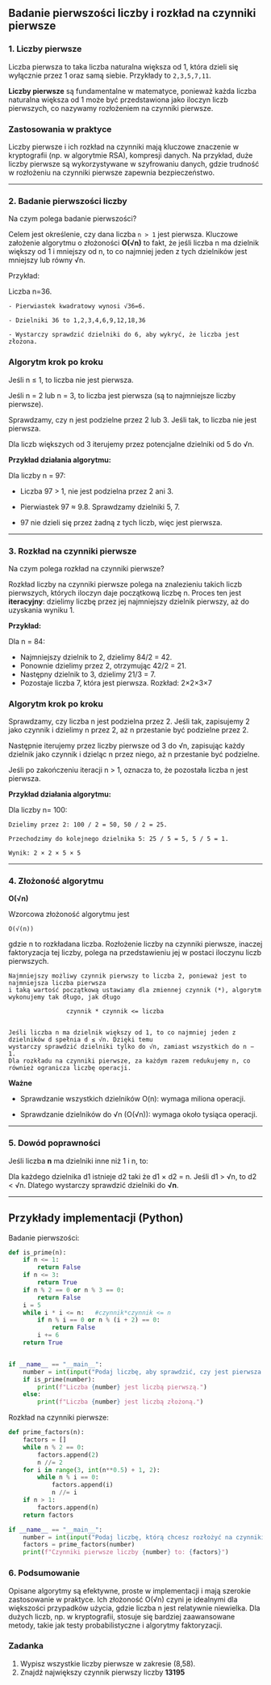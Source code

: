 ## Badanie pierwszości liczby i rozkład na czynniki pierwsze

### 1. Liczby pierwsze
Liczba pierwsza to taka liczba naturalna większa od 1, która dzieli się wyłącznie przez 1 oraz samą siebie. Przykłady to `2,3,5,7,11`. 

**Liczby pierwsze** są fundamentalne w matematyce, ponieważ każda liczba naturalna większa od 1 może być przedstawiona jako iloczyn liczb pierwszych, co nazywamy rozłożeniem na czynniki pierwsze.

### Zastosowania w praktyce

Liczby pierwsze i ich rozkład na czynniki mają kluczowe znaczenie w kryptografii (np. w algorytmie RSA), kompresji danych. Na przykład, duże liczby pierwsze są wykorzystywane w szyfrowaniu danych, gdzie trudność w rozłożeniu na czynniki pierwsze zapewnia bezpieczeństwo.

---

### 2. Badanie pierwszości liczby
Na czym polega badanie pierwszości?

Celem jest określenie, czy dana liczba `n > 1` jest pierwsza. Kluczowe założenie algorytmu o złożoności **O(√n)** to fakt, że jeśli liczba n ma dzielnik większy od 1 i mniejszy od n, to co najmniej jeden z tych dzielników jest mniejszy lub równy √n.

Przykład:

Liczba n=36.

	- Pierwiastek kwadratowy wynosi √36=6.
 
	- Dzielniki 36 to 1,2,3,4,6,9,12,18,36
 
	- Wystarczy sprawdzić dzielniki do 6, aby wykryć, że liczba jest złożona.


 
 
### Algorytm krok po kroku

Jeśli n ≤ 1, to liczba nie jest pierwsza.
 
Jeśli n = 2 lub n = 3, to liczba jest pierwsza (są to najmniejsze liczby pierwsze).
 
Sprawdzamy, czy n jest podzielne przez 2 lub 3. Jeśli tak, to liczba nie jest pierwsza.
 
Dla liczb większych od 3 iterujemy przez potencjalne dzielniki od 5 do √n.

**Przykład działania algorytmu:**

Dla liczby n = 97:

- Liczba 97 > 1, nie jest podzielna przez 2 ani 3.
 
- Pierwiastek 97 ≈ 9.8. Sprawdzamy dzielniki 5, 7.
 
- 97 nie dzieli się przez żadną z tych liczb, więc jest pierwsza.

---

### 3. Rozkład na czynniki pierwsze

Na czym polega rozkład na czynniki pierwsze?

Rozkład liczby na czynniki pierwsze polega na znalezieniu takich liczb pierwszych, których iloczyn daje początkową liczbę n. Proces ten jest **iteracyjny**: dzielimy liczbę przez jej najmniejszy dzielnik pierwszy, aż do uzyskania wyniku 1.

**Przykład:**

Dla n = 84:

- Najmniejszy dzielnik to 2, dzielimy 84/2 = 42.
- Ponownie dzielimy przez 2, otrzymując 42/2 = 21.
- Następny dzielnik to 3, dzielimy 21/3 = 7.
- Pozostaje liczba 7, która jest pierwsza. Rozkład: 2×2×3×7 

### Algorytm krok po kroku
Sprawdzamy, czy liczba n jest podzielna przez 2. 
Jeśli tak, zapisujemy 2 jako czynnik i dzielimy n przez 2, aż n przestanie być podzielne przez 2.
 
Następnie iterujemy przez liczby pierwsze od 3 do √n, zapisując każdy dzielnik jako czynnik i dzieląc n przez niego, aż n przestanie być podzielne.
 
Jeśli po zakończeniu iteracji n > 1, oznacza to, że pozostała liczba n jest pierwsza.
 
**Przykład działania algorytmu:**

Dla liczby n= 100:

	Dzielimy przez 2: 100 / 2 = 50, 50 / 2 = 25.
 
	Przechodzimy do kolejnego dzielnika 5: 25 / 5 = 5, 5 / 5 = 1.
 
	Wynik: 2 × 2 × 5 × 5

 ---

### 4. Złożoność algorytmu

**O(√n)**

Wzorcowa złożoność algorytmu jest 

`O(√(n))`

gdzie n to rozkładana liczba. 
Rozłożenie liczby na czynniki pierwsze, inaczej faktoryzacja tej liczby, polega na przedstawieniu jej w postaci iloczynu liczb pierwszych. 

	Najmniejszy możliwy czynnik pierwszy to liczba 2, ponieważ jest to najmniejsza liczba pierwsza 
 	i taką wartość początkową ustawiamy dla zmiennej czynnik (*), algorytm wykonujemy tak długo, jak długo
 
 					czynnik * czynnik <= liczba


	Jeśli liczba n ma dzielnik większy od 1, to co najmniej jeden z dzielników d spełnia d ≤ √n. Dzięki temu 
 	wystarczy sprawdzić dzielniki tylko do √n, zamiast wszystkich do n − 1.
	Dla rozkładu na czynniki pierwsze, za każdym razem redukujemy n, co również ogranicza liczbę operacji.
 
**Ważne**


- Sprawdzanie wszystkich dzielników O(n): wymaga miliona operacji.
 
- Sprawdzanie dzielników do √n (O(√n)): wymaga około tysiąca operacji.

---

### 5. Dowód poprawności

Jeśli liczba **n** ma dzielniki inne niż 1 i n, to:

Dla każdego dzielnika d1 istnieje d2  taki że d1 × d2 = n.
Jeśli d1 > √n, to d2 < √n. Dlatego wystarczy sprawdzić dzielniki do **√n**.

 ---

## Przykłady implementacji (Python)
Badanie pierwszości:
```python
def is_prime(n):
    if n <= 1:
        return False
    if n <= 3:
        return True
    if n % 2 == 0 or n % 3 == 0:
        return False
    i = 5
    while i * i <= n:   #czynnik*czynnik <= n
        if n % i == 0 or n % (i + 2) == 0:
            return False
        i += 6
    return True


if __name__ == "__main__":
    number = int(input("Podaj liczbę, aby sprawdzić, czy jest pierwsza: "))
    if is_prime(number):
        print(f"Liczba {number} jest liczbą pierwszą.")
    else:
        print(f"Liczba {number} jest liczbą złożoną.")
```

Rozkład na czynniki pierwsze:
```python
def prime_factors(n):
    factors = []
    while n % 2 == 0:
        factors.append(2)
        n //= 2
    for i in range(3, int(n**0.5) + 1, 2):
        while n % i == 0:
            factors.append(i)
            n //= i
    if n > 1:
        factors.append(n)
    return factors

if __name__ == "__main__":
    number = int(input("Podaj liczbę, którą chcesz rozłożyć na czynniki pierwsze: "))
    factors = prime_factors(number)
    print(f"Czynniki pierwsze liczby {number} to: {factors}")

```

### 6. Podsumowanie
Opisane algorytmy są efektywne, proste w implementacji i mają szerokie zastosowanie w praktyce. Ich złożoność O(√n) czyni je idealnymi dla większości przypadków użycia, gdzie liczba n jest relatywnie niewielka. Dla dużych liczb, np. w kryptografii, stosuje się bardziej zaawansowane metody, takie jak testy probabilistyczne i algorytmy faktoryzacji.

### Zadanka
1. Wypisz wszystkie liczby pierwsze w zakresie (8,58).
2. Znajdź największy czynnik pierwszy liczby **13195**

